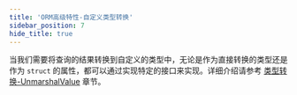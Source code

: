 ```yaml
---
title: 'ORM高级特性-自定义类型转换'
sidebar_position: 7
hide_title: true
---
```


当我们需要将查询的结果转换到自定义的类型中，无论是作为直接转换的类型还是作为 `struct` 的属性，都可以通过实现特定的接口来实现。详细介绍请参考 [类型转换-UnmarshalValue](output/goframe-v2.0-md/核心组件-重点/类型转换/类型转换-UnmarshalValue) 章节。